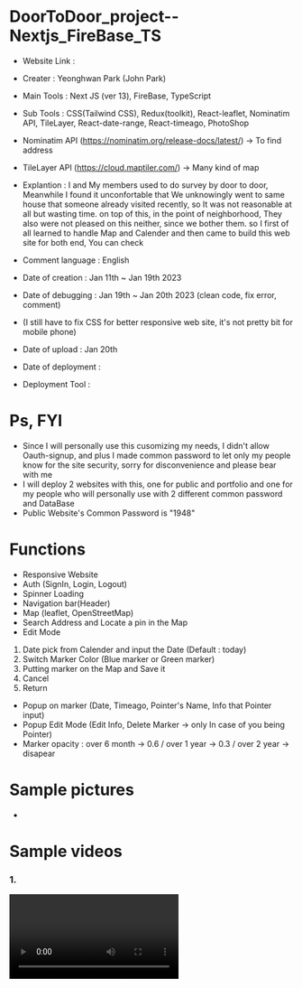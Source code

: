 # DoorToDoor_project--Nextjs_FireBase_TS
- Website Link : 
- Creater : Yeonghwan Park (John Park)
- Main Tools : Next JS (ver 13), FireBase, TypeScript
- Sub Tools : CSS(Tailwind CSS), Redux(toolkit), React-leaflet, Nominatim API, TileLayer, React-date-range, React-timeago, PhotoShop

- Nominatim API (https://nominatim.org/release-docs/latest/) -> To find address
- TileLayer API (https://cloud.maptiler.com/) -> Many kind of map

- Explantion : I and My members used to do survey by door to door, Meanwhile I found it unconfortable that We unknowingly went to same house that someone already visited recently, so It was not reasonable at all but wasting time. on top of this, in the point of neighborhood, They also were not pleased on this neither,
since we bother them. so I first of all learned to handle Map and Calender and then came to build this web site for both end, You can check

- Comment language : English

- Date of creation : Jan 11th ~ Jan 19th 2023
- Date of debugging : Jan 19th ~ Jan 20th 2023 (clean code, fix error, comment)
- (I still have to fix CSS for better responsive web site, it's not pretty bit for mobile phone)
- Date of upload : Jan 20th 
- Date of deployment : 
- Deployment Tool :

# Ps, FYI
- Since I will personally use this cusomizing my needs, I didn't allow Oauth-signup,
 and plus I made common password to let only my people know for the site security, sorry for disconvenience and please bear with me
- I will deploy 2 websites with this, one for public and portfolio and one for my people who will personally use with 2 different common password and DataBase
- Public Website's Common Password is "1948"

# Functions
- Responsive Website
- Auth (SignIn, Login, Logout)
- Spinner Loading
- Navigation bar(Header)
- Map (leaflet, OpenStreetMap)
- Search Address and Locate a pin in the Map
- Edit Mode
1) Date pick from Calender and input the Date (Default : today)
2) Switch Marker Color (Blue marker or Green marker)
3) Putting marker on the Map and Save it
4) Cancel
5) Return
- Popup on marker (Date, Timeago, Pointer's Name, Info that Pointer input)
- Popup Edit Mode (Edit Info, Delete Marker -> only In case of you being Pointer) 
- Marker opacity : over 6 month ->  0.6 / over 1 year ->  0.3 / over 2 year -> disapear


# Sample pictures
- 


# Sample videos

<h3> 1.  </h3>
<video src=""></video>

